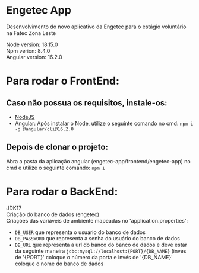 # Engetec App
Desenvolvimento do novo aplicativo da Engetec para o estágio voluntário na Fatec Zona Leste

Node version: 18.15.0 </br>
Npm verion: 8.4.0 </br>
Angular version: 16.2.0

# Para rodar o FrontEnd:

## Caso não possua os requisitos, instale-os:

*  [NodeJS](https://nodejs.org/dist/v18.15.0/) </br>
*  Angular: Após instalar o Node, utilize o seguinte comando no cmd: `npm i -g @angular/cli@16.2.0`

## Depois de clonar o projeto:

Abra a pasta da aplicação angular (engetec-app/frontend/engetec-app) no cmd e utilize o seguinte comando: `npm i`

# Para rodar o BackEnd: 

JDK17 </br>
Criação do banco de dados (engetec) </br>
Criações das variáveis de ambiente mapeadas no 'application.properties':
*  `DB_USER` que representa o usuário do banco de dados
*  `DB_PASSWORD` que representa a senha do usuário do banco de dados
*  `DB_URL` que representa a url do banco do banco de dados e deve estar da seguinte maneira `jdbc:mysql://localhost:{PORT}/{DB_NAME}` (invés de '{PORT}' coloque o número da porta e invés de '{DB_NAME}' coloque o nome do banco de dados
